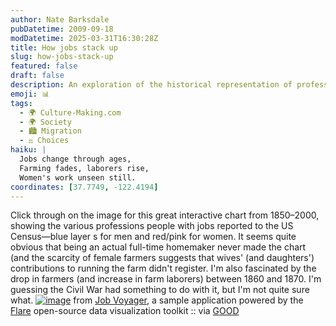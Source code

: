 ```yaml
---
author: Nate Barksdale
pubDatetime: 2009-09-18
modDatetime: 2025-03-31T16:30:28Z
title: How jobs stack up
slug: how-jobs-stack-up
featured: false
draft: false
description: An exploration of the historical representation of professions in the U.S. Census highlights disparities and trends over time.
emoji: 📊
tags:
  - 🌍 Culture-Making.com
  - 🌍 Society
  - 🏙️ Migration
  - ⚖️ Choices
haiku: |
  Jobs change through ages,  
  Farming fades, laborers rise,  
  Women's work unseen still.
coordinates: [37.7749, -122.4194]
---
```


Click through on the image for this great interactive chart from 1850–2000, showing the various professions people with jobs reported to the US Census—blue layer s for men and red/pink for women. It seems quite obvious that being an actual full-time homemaker never made the chart (and the scarcity of female farmers suggests that wives' (and daughters') contributions to running the farm didn't register. I'm also fascinated by the drop in farmers (and increase in farm laborers) between 1860 and 1870. I'm guessing the Civil War had something to do with it, but I'm not quite sure what. [![image](http://www.culture-making.com/media/chartsky2.jpg)](http://flare.prefuse.org/launch/apps/job_voyager)
from [Job Voyager](http://flare.prefuse.org/apps/job_voyager), a sample application powered by the [Flare](http://flare.prefuse.org/apps/job_voyager) open-source data visualization toolkit :: via [GOOD](https://www.google.com/search?q=%22GOOD%22%20good.is)

